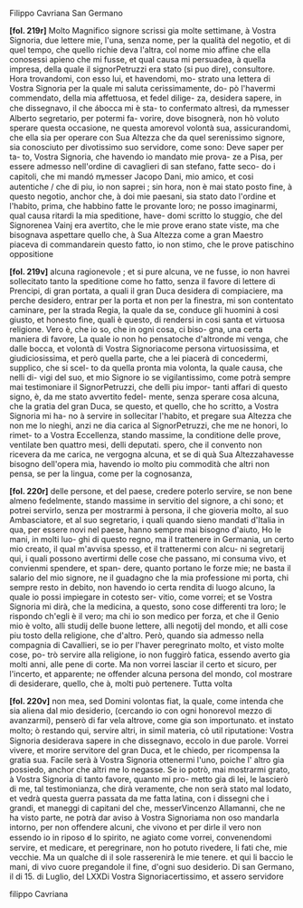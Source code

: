 Filippo Cavriana
San Germano



**[fol. 219r]**
Molto Magnifico signore
scrissi gia molte settimane, à Vostra Signoria, due lettere mie, l'una, senza
          nome, per la qualità del negotio, et di quel tempo, che quello
          richie deva l'altra, col nome mio affine che ella conosessi
          apieno che mi fusse, et qual causa mi persuadea, à quella
          impresa, della quale il signorPetruzzi era stato (si puo dire),
          consultore. Hora trovandomi, con esso lui, et havendomi, mo-
strato una lettera di Vostra Signoria per la quale mi saluta cerissimamente, do-
pò l'havermi commendato, della mia affettuosa, et fedel dilige-
za, desidera sapere, in che dissegnavo, il che ábocca mi è sta-
to confermato altresì, da ꝳmesser Alberto segretario, per potermi fa-
vorire, dove bisognerà, non hò voluto sperare questa occasione, 
          ne questa amorevol volontà sua, assicurandomi, che ella sia per
          operare con Sua Altezza che da quel serenissimo signore, sia conosciuto 
          per divotissimo suo servidore, come sono: Deve saper per ta-
to, 
          Vostra Signoria, che havendo io mandato mie prova-
ze a Pisa, per essere admesso 
          nell'ordine di cavaglieri di san stefano, fatte seco-
do i capitoli,
          che mi mandó ꝳmesser Jacopo Dani, mio amico, et cosi autentiche /
          che di piu, io non saprei ; sin hora, non è mai stato posto fine, à
          questo negotio, anchor che, à doi mie paesani, sia stato dato
          l'ordine et l'habito, prima, che habbino fatte le provante loro;
          ne posso imaginarmi, qual causa ritardi la mia speditione, have-
domi scritto lo stuggio, che del Signorenea Vainj era avertito, che
          le mie prove erano state viste, ma che bisognava aspettare
          quello che, à Sua Altezza come a gran Maestro piaceva di commandarein questo fatto, io non stimo, che le prove patischino oppositione
        

**[fol. 219v]**
alcuna ragionevole ; et si pure alcuna, ve ne fusse, io non havrei
          sollecitato tanto la speditione come ho fatto, senza il favore di
          lettere di Prencipi, di gran portata, a quali il gran Duca
          desidera di compiaciere, ma perche desidero, entrar per la porta
          et non per la finestra, mi son contentato caminare, per la strada Regia, la quale da se, conduce gli huomini à cosi giusto,
          et honesto fine, quali è questo, di rendersi in cosi santa et
          virtuosa religione. Vero è, che io so, che in ogni cosa, ci biso-
gna, una certa maniera di favore, La quale io non ho pensatoche d'altronde mi venga, che dalle bocca, et volontà di Vostra Signoriacome persona virtuosissima, et giudiciosissima, et però quella
          parte, che a lei piacerà di concedermi, supplico, che si scel-
to da quella pronta mia volonta, la quale causa, che nelli di-
vigi del suo, et mio Signore io se vigilantissimo, come potrà
          sempre mai testimoniare il SignorPetruzzi, che delli piu impor-
tanti affari di questo signo, è, da me stato avvertito fedel-
mente, senza sperare cosa alcuna, che la gratia del gran Duca,
          se questo, et quello, che ho scritto, a Vostra Signoria mi ha-
no à servire in
          sollecitar l'habito, et pregare sua Altezza che non me lo nieghi,
          anzi ne dia carica al SignorPetruzzi, che me ne honori, lo rimet-
to a Vostra Eccellenza, stando massime, la conditione delle prove, ventilate
          ben quattro mesi, delli deputati. spero, che il convento non
          ricevera da me carica, ne vergogna alcuna, et se di quà Sua Altezzahavesse bisogno dell'opera mia, havendo io molto piu commodità
          che altri non pensa, se per la lingua, come per la cognosanza,
        

**[fol. 220r]**
delle persone, et del paese, credere poterlo servire, se non bene
          almeno fedelmente, stando massime in servitio del signore, a chi
          sono; et potrei servirlo, senza per mostrarmi à persona, il che
          gioveria molto, al suo Ambasciatore, et al suo segretario, i quali
          quando sieno mandati d'Italia in qua, per essere novi nel paese,
          hanno sempre mai bisogno d'aiuto, Ho le mani, in molti luo-
ghi di questo regno, ma il trattenere in Germania, un certo
          mio creato, il qual m'avvisa spesso, et il trattenermi con alcu-
ni segretarij qui, i quali possono avertirmi delle cose che
          passano, mi consuma vivo, et convienmi spendere, et span-
dere, quanto portano le forze mie; ne basta il salario del
          mio signore, ne il guadagno che la mia professione mi porta,
          chi sempre resto in debito, non havendo io certa rendita
          di luogo alcuno, la quale io possi impiegare in cotesto ser-
vitio, come vorrei; et se Vostra Signoria mi dirà, che la medicina, a
          questo, sono cose differenti tra loro; le rispondo ch'egli
          è il vero; ma chi io son medico per forza, et che il Genio
          mio è volto, alli studij delle buone lettere, alli negotij del
          mondo, et alli cose piu tosto della religione, che d'altro.
          Però, quando sia admesso nella compagnia di Cavallieri, se io
          per l'haver peregrinato molto, et visto molte cose, po-
trò servire alla religione, io non fuggirò fatica, essendo
          averto gia molti anni, alle pene di corte. Ma non vorrei
          lasciar il certo et sicuro, per l'incerto, et apparente;
          ne offender alcuna persona del mondo, col mostrare di
          desiderare, quello, che à, molti può pertenere. Tutta volta

        
**[fol. 220v]**
non mea, sed Domini volontas fiat, la quale, come intenda che
          sia aliena dal mio desiderio, (cercando io con ogni  honorevol
          mezzo di avanzarmi), penserò di far vela altrove, come gia
          son importunato. et instato molto; ò restando qui, servire
          altri, in simil materia, co̍ util riputatione: Vostra Signoria desiderava
          sapere in che dissegnavo, eccolo in due parole. Vorrei vivere,
          et morire servitore del gran Duca, et le chiedo, per ricompensa
          la gratia sua. Facile serà à Vostra Signoria ottenermi l'uno, poiche l'
          altro gia possiedo, anchor che altri me lo negasse. Se io potrò,
          mai mostrarmi grato, à Vostra Signoria di tanto favore, quanto mi pro-
metto gia di lei, le lascierò di me, tal testimonianza, che
          dirà veramente, che non serà stato mal lodato, et vedrà
          questa guerra passata da me fatta latina, con i dissegni
          che i grandi, et maneggi di capitani del che, messerVincenzo
          Allamanni, che ne ha visto parte, ne potrà dar aviso à Vostra Signoriama non oso mandarla intorno, per non offendere alcuni, che
          vivono et per dirle il vero non essendo io in riposo d̵
          lo spirito, ne agiato come vorrei, convenendomi servire, et
          medicare, et peregrinare, non ho potuto rivedere, li fati
          che, mie vecchie. Ma un qualche di il sole rasserenirà
          le mie tenere. et qui li baccio le mani, di vivo cuore
          pregandole il fine, d'ogni suo desiderio. Di san Germano, il di 15. di Luglio, del LXXDi Vostra Signoriacertissimo, et assero servidore
          
filippo Cavriana
